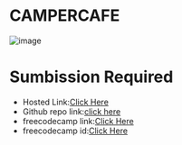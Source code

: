 # CAMPERCAFE
![image](https://github.com/namishagurunani/CAMPERCAFE/assets/126158413/230edcc2-3043-42b6-94e6-54b0044fa3d7)
# Sumbission Required
- Hosted Link:[Click Here](https://namishagurunani.github.io/CAMPERCAFE/day1/index.html)
- Github repo link:[click here](https://github.com/namishagurunani/CAMPERCAFE)
- freecodecamp link:[Click Here](https://www.freecodecamp.org/learn/2022/responsive-web-design/learn-basic-css-by-building-a-cafe-menu/step-91)
- freecodecamp id:[Click Here](https://www.freecodecamp.org/namisha_gurunani)
